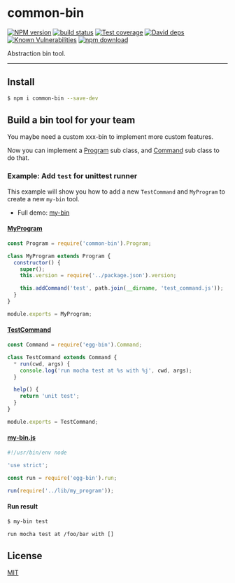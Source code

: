 # common-bin

[![NPM version][npm-image]][npm-url]
[![build status][travis-image]][travis-url]
[![Test coverage][codecov-image]][codecov-url]
[![David deps][david-image]][david-url]
[![Known Vulnerabilities][snyk-image]][snyk-url]
[![npm download][download-image]][download-url]

[npm-image]: https://img.shields.io/npm/v/common-bin.svg?style=flat-square
[npm-url]: https://npmjs.org/package/common-bin
[travis-image]: https://img.shields.io/travis/node-modules/common-bin.svg?style=flat-square
[travis-url]: https://travis-ci.org/node-modules/common-bin
[codecov-image]: https://codecov.io/gh/node-modules/common-bin/branch/master/graph/badge.svg
[codecov-url]: https://codecov.io/gh/node-modules/common-bin
[david-image]: https://img.shields.io/david/node-modules/common-bin.svg?style=flat-square
[david-url]: https://david-dm.org/node-modules/common-bin
[snyk-image]: https://snyk.io/test/npm/common-bin/badge.svg?style=flat-square
[snyk-url]: https://snyk.io/test/npm/common-bin
[download-image]: https://img.shields.io/npm/dm/common-bin.svg?style=flat-square
[download-url]: https://npmjs.org/package/common-bin

Abstraction bin tool.

---

## Install

```bash
$ npm i common-bin --save-dev
```

## Build a bin tool for your team

You maybe need a custom xxx-bin to implement more custom features.

Now you can implement a [Program](lib/program.js) sub class,
and [Command](lib/command.js) sub class to do that.

### Example: Add `test` for unittest runner

This example will show you how to add a new `TestCommand` and `MyProgram`
to create a new `my-bin` tool.

- Full demo: [my-bin](test/fixtures/my-bin)

#### [MyProgram](test/fixtures/my-bin/lib/my_program.js)

```js
const Program = require('common-bin').Program;

class MyProgram extends Program {
  constructor() {
    super();
    this.version = require('../package.json').version;

    this.addCommand('test', path.join(__dirname, 'test_command.js'));
  }
}

module.exports = MyProgram;
```

#### [TestCommand](test/fixtures/my-bin/lib/test_command.js)

```js
const Command = require('egg-bin').Command;

class TestCommand extends Command {
  * run(cwd, args) {
    console.log('run mocha test at %s with %j', cwd, args);
  }

  help() {
    return 'unit test';
  }
}

module.exports = TestCommand;
```

#### [my-bin.js](test/fixtures/my-bin/bin/my-bin.js)

```js
#!/usr/bin/env node

'use strict';

const run = require('egg-bin').run;

run(require('../lib/my_program'));
```

#### Run result

```bash
$ my-bin test

run mocha test at /foo/bar with []
```

## License

[MIT](LICENSE)
